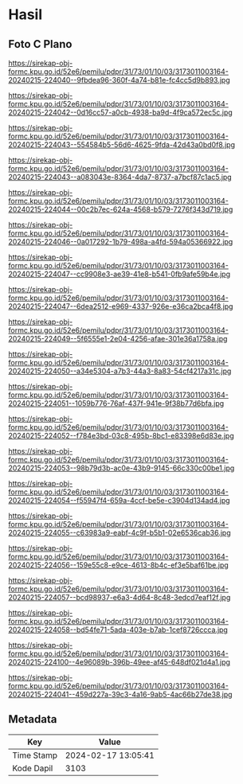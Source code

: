 # Hasil

## Foto C Plano

https://sirekap-obj-formc.kpu.go.id/52e6/pemilu/pdpr/31/73/01/10/03/3173011003164-20240215-224040--9fbdea96-360f-4a74-b81e-fc4cc5d9b893.jpg

https://sirekap-obj-formc.kpu.go.id/52e6/pemilu/pdpr/31/73/01/10/03/3173011003164-20240215-224042--0d16cc57-a0cb-4938-ba9d-4f9ca572ec5c.jpg

https://sirekap-obj-formc.kpu.go.id/52e6/pemilu/pdpr/31/73/01/10/03/3173011003164-20240215-224043--554584b5-56d6-4625-9fda-42d43a0bd0f8.jpg

https://sirekap-obj-formc.kpu.go.id/52e6/pemilu/pdpr/31/73/01/10/03/3173011003164-20240215-224043--a083043e-8364-4da7-8737-a7bcf87c1ac5.jpg

https://sirekap-obj-formc.kpu.go.id/52e6/pemilu/pdpr/31/73/01/10/03/3173011003164-20240215-224044--00c2b7ec-624a-4568-b579-7276f343d719.jpg

https://sirekap-obj-formc.kpu.go.id/52e6/pemilu/pdpr/31/73/01/10/03/3173011003164-20240215-224046--0a017292-1b79-498a-a4fd-594a05366922.jpg

https://sirekap-obj-formc.kpu.go.id/52e6/pemilu/pdpr/31/73/01/10/03/3173011003164-20240215-224047--cc9908e3-ae39-41e8-b541-0fb9afe59b4e.jpg

https://sirekap-obj-formc.kpu.go.id/52e6/pemilu/pdpr/31/73/01/10/03/3173011003164-20240215-224047--6dea2512-e969-4337-926e-e36ca2bca4f8.jpg

https://sirekap-obj-formc.kpu.go.id/52e6/pemilu/pdpr/31/73/01/10/03/3173011003164-20240215-224049--5f6555e1-2e04-4256-afae-301e36a1758a.jpg

https://sirekap-obj-formc.kpu.go.id/52e6/pemilu/pdpr/31/73/01/10/03/3173011003164-20240215-224050--a34e5304-a7b3-44a3-8a83-54cf4217a31c.jpg

https://sirekap-obj-formc.kpu.go.id/52e6/pemilu/pdpr/31/73/01/10/03/3173011003164-20240215-224051--1059b776-76af-437f-941e-9f38b77d6bfa.jpg

https://sirekap-obj-formc.kpu.go.id/52e6/pemilu/pdpr/31/73/01/10/03/3173011003164-20240215-224052--f784e3bd-03c8-495b-8bc1-e83398e6d83e.jpg

https://sirekap-obj-formc.kpu.go.id/52e6/pemilu/pdpr/31/73/01/10/03/3173011003164-20240215-224053--98b79d3b-ac0e-43b9-9145-66c330c00be1.jpg

https://sirekap-obj-formc.kpu.go.id/52e6/pemilu/pdpr/31/73/01/10/03/3173011003164-20240215-224054--f55947f4-659a-4ccf-be5e-c3904d134ad4.jpg

https://sirekap-obj-formc.kpu.go.id/52e6/pemilu/pdpr/31/73/01/10/03/3173011003164-20240215-224055--c63983a9-eabf-4c9f-b5b1-02e6536cab36.jpg

https://sirekap-obj-formc.kpu.go.id/52e6/pemilu/pdpr/31/73/01/10/03/3173011003164-20240215-224056--159e55c8-e9ce-4613-8b4c-ef3e5baf61be.jpg

https://sirekap-obj-formc.kpu.go.id/52e6/pemilu/pdpr/31/73/01/10/03/3173011003164-20240215-224057--bcd98937-e6a3-4d64-8c48-3edcd7eaf12f.jpg

https://sirekap-obj-formc.kpu.go.id/52e6/pemilu/pdpr/31/73/01/10/03/3173011003164-20240215-224058--bd54fe71-5ada-403e-b7ab-1cef8726ccca.jpg

https://sirekap-obj-formc.kpu.go.id/52e6/pemilu/pdpr/31/73/01/10/03/3173011003164-20240215-224100--4e96089b-396b-49ee-af45-648df021d4a1.jpg

https://sirekap-obj-formc.kpu.go.id/52e6/pemilu/pdpr/31/73/01/10/03/3173011003164-20240215-224041--459d227a-39c3-4a16-9ab5-4ac66b27de38.jpg


## Metadata

| Key        | Value               |
| ---------- | ------------------- |
| Time Stamp | 2024-02-17 13:05:41 |
| Kode Dapil | 3103                |



